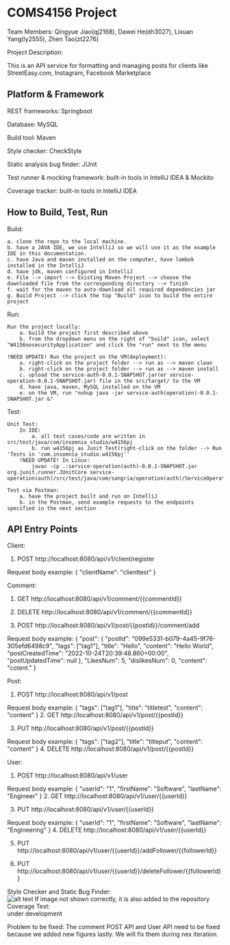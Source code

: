 # COMS4156 Project

Team Members: Qingyue Jiao(qj2168), Dawei He(dh3027), Lixuan Yang(ly2555), Zhen Tao(zt2276)

Project Description:

This is an API service for formatting and managing posts for clients like StreetEasy.com, Instagram, Facebook Marketplace


## Platform & Framework

REST frameworks: Springboot

Database: MySQL

Build tool: Maven

Style checker: CheckStyle

Static analysis bug finder: JUnit

Test runner & mocking framework: built-in tools in IntelliJ IDEA & Mockito
 
Coverage tracker: built-in tools in IntelliJ IDEA


## How to Build, Test, Run

Build:  

	a. clone the repo to the local machine.  
	b. have a JAVA IDE, we use IntelliJ so we will use it as the example IDE in this documentation.  
	c. have Java and maven installed on the computer, have lombok installed in the IntelliJ  
	d. have jdk, maven configured in IntelliJ  
	e. File --> import --> Existing Maven Project --> choose the downloaded file from the corresponding directory --> finish  
	f. wait for the maven to auto-download all required dependencies jar  
	g. Build Project --> click the top "Build" icon to build the entire project

Run:  

  	Run the project locally:  
		a. build the project first described above  
		b. from the dropdown menu on the right of "build" icon, select "W4156nosecurityApplication" and click the "run" next to the menu

	!NEED UPDATE! Run the project on the VM(deployment):  
		a. right-click on the project folder --> run as --> maven clean  
		b. right-click on the project folder --> run as --> maven install  
		c. upload the service-auth-0.0.1-SNAPSHOT.jar(or service-operation-0.0.1-SNAPSHOT.jar) file in the src/target/ to the VM  
		d. have java, maven, MySQL installed on the VM  
		e. on the VM, run "nohup java -jar service-auth(operation)-0.0.1-SNAPSHOT.jar &"  
		
Test:

	Unit Test:  
		In IDE:  
			a. all test cases/code are written in src/test/java/com/insomnia_studio/w4156pj 
			b. run w4156pj as Junit Test(right-click on the folder --> Run 'Tests in 'com.insomnia_studio.w4156pj''  
		!NEED UPDATE! In Linux:
			javac -cp .:service-operation(auth)-0.0.1-SNAPSHOT.jar org.junit.runner.JUnitCore service-operation(auth)/src/test/java/com/sangria/operation(auth)/ServiceOperation(Auth)ApplicationTests.java  
		
	Test via Postman:  
		a. have the project built and run on IntelliJ 
		b. in the Postman, send example requests to the endpoints specified in the next section  
		



## API Entry Points

Client:
1. POST http://localhost:8080/api/v1/client/register

Request body example:
{
    "clientName": "clienttest"
}

Comment:
1. GET http://localhost:8080/api/v1/comment/{{commentId}}

2. DELETE http://localhost:8080/api/v1/comment/{{commentId}}

3. POST http://localhost:8080/api/v1/post/{{postId}}/comment/add

Request body example:
{
   "post": {
   "postId": "099e5331-b079-4a45-9f76-305efd6498c9",
   "tags": ["tag1"],
   "title": "Hello",
   "content": "Hello World",
   "postCreatedTime": "2022-10-24T20:39:48.860+00:00",
   "postUpdatedTime": null
   },
   "LikesNum": 5,
   "dislikesNum": 0,
   "content": "cotent."
}

Post:
1. POST http://localhost:8080/api/v1/post

Request body example:
{
    "tags": ["tag1"],
    "title": "titletest",
    "content": "content"
}
2. GET http://localhost:8080/api/v1/post/{{postId}}

3. PUT http://localhost:8080/api/v1/post/{{postId}}

Request body example:
{
   "tags": ["tag2"],
   "title": "titleput",
   "content": "content"
}
4. DELETE http://localhost:8080/api/v1/post/{{postId}}

User:
1. POST http://localhost:8080/api/v1/user

Request body example:
{
   "userId": "1",
   "firstName": "Software",
   "lastName": "Engineer"
}
2. GET http://localhost:8080/api/v1/user/{{userId}}

3. PUT http://localhost:8080/api/v1/user/{{userId}}

Request body example:
{
   "userId": "1",
   "firstName": "Software",
   "lastName": "Engineering"
}
4. DELETE http://localhost:8080/api/v1/user/{{userId}}

5. PUT http://localhost:8080/api/v1/user/{{userId}}/addFollower/{{followerId}}

6. PUT http://localhost:8080/api/v1/user/{{userId}}/deleteFollower/{{followerId}}

Style Checker and Static Bug Finder:  
![alt text](https://github.com/DavidHo666/w4156pj/blob/master/stylecheck.png?raw=true)
If image not shown correctly, it is also added to the repository
Coverage Test:  
under development

Problem to be fixed:
The comment POST API  and User API need to be fixed because we added new figures lastly. We will fix them during nex iteration.


